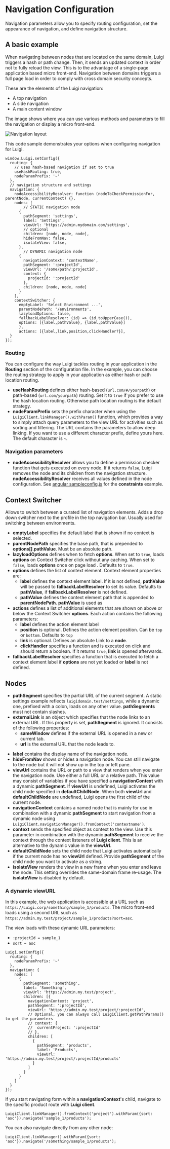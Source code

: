 # Navigation Configuration

Navigation parameters allow you to specify routing configuration, set the appearance of navigation, and define navigation structure.

## A basic example

When navigating between nodes that are located on the same domain, Luigi triggers a hash or path change. Then, it sends an updated context in order not to fully reload the view. This is to the advantage of a single-page application based micro front-end. Navigation between domains triggers a full page load in order to comply with cross domain security concepts.

These are the elements of the Luigi navigation:

- A top navigation
- A side navigation
- A main content window

The image shows where you can use various methods and parameters to fill the navigation or display a micro front-end.

![Navigation layout](assets/navigation-structure.png)

This code sample demonstrates your options when configuring navigation for Luigi.

```
window.Luigi.setConfig({
  routing: {
    // uses hash-based navigation if set to true
    useHashRouting: true,
    nodeParamPrefix: '~'
  },
  // navigation structure and settings
  navigation: {
    nodeAccessibilityResolver: function (nodeToCheckPermissionFor, parentNode, currentContext) {},
    nodes: [
        // STATIC navigation node
      {
        pathSegment: 'settings',
        label: 'Settings',
        viewUrl: 'https://admin.mydomain.com/settings',
        // optional
        children: [node, node, node],
        hideFromNav: false,
        isolateView: false,
      },
        // DYNAMIC navigation node
      {
        navigationContext: 'contextName',
        pathSegment: ':projectId',
        viewUrl: '/some/path/:projectId',
        context: {
          projectId: ':projectId'
        },
        children: [node, node, node]
      }
    ],
    contextSwitcher: {
      emptyLabel: 'Select Environment ...',
      parentNodePath: '/environments',
      lazyloadOptions: false,
      fallbackLabelResolver: (id) => (id.toUpperCase()),
      options: [{label,pathValue}, {label,pathValue}]
      },
      actions: [{label,link,position,clickHandler?}],
  }
});
```

### Routing

You can configure the way Luigi tackles routing in your application in the **Routing** section of the configuration file. In the example, you can choose the routing strategy to apply in your application as either hash or path location routing.

- **useHashRouting** defines either hash-based (`url.com/#/yourpath`) or path-based (`url.com/yourpath`) routing. Set it to `true` if you prefer to use the hash location routing. Otherwise path location routing is the default strategy.
- **nodeParamPrefix** sets the prefix character when using the `LuigiClient.linkManager().withParam()` function, which provides a way to simply attach query parameters to the view URL for activities such as sorting and filtering. The URL contains the parameters to allow deep linking. If you want to use a different character prefix, define yours here. The default character is `~`.

### Navigation parameters

- **nodeAccessibilityResolver** allows you to define a permission checker function that gets executed on every node. If it returns `false`, Luigi removes the node and its children from the navigation structure.
  **nodeAccessibilityResolver** receives all values defined in the node configuration. See [angular sampleconfig.js](../core/examples/luigi-sample-angular/src/assets/extendedConfiguration.js) for the **constraints** example.

## Context Switcher

Allows to switch between a curated list of navigation elements. Adds a drop down switcher next to the profile in the top navigation bar. Usually used for switching between environments. 

- **emptyLabel** specifies the default label that is shown if no context is selected.
- **parentNodePath** specifies the base path, that is prepended to **options[].pathValue**. Must be an absolute path.
- **lazyloadOptions** defines when to fetch **options**. When set to `true`, loads **options** on Context Switcher click without any caching. When set to `false`, loads **options** once on page load . Defaults to `true`. 
- **options** defines the list of context element. Context element properties are:
  - **label** defines the context element label. If it is not defined, **pathValue** will be passed to **fallbackLabelResolver** to set its value. Defaults to **pathValue**, if **fallbackLabelResolver** is not defined.
  - **pathValue** defines the context element path that is appended to **parentNodePath**. **pathValue** is used as 
- **actions** defines a list of additional elements that are shown on above or below the Context Switcher **options**. Each action contains the following parameters:
  - **label** defines the action element label
  - **position** is optional. Defines the action element position. Can be `top` or `bottom`. Defaults to `top`
  - **link** is optional. Defines an absolute Link to a **node**.
  - **clickHandler** specifies a function and is executed on click and should return a boolean. If it returns `true`, **link** is opened afterwards.
- **fallbackLabelResolver** specifies a function that is executed to fetch a context element label if **options** are not yet loaded or **label** is not defined.

## Nodes

- **pathSegment** specifies the partial URL of the current segment. A static settings example reflects `luigidomain.test/settings`, while a dynamic one, prefixed with a colon, loads on any other value. **pathSegments** must not contain slashes.
- **externalLink** is an object which specifies that the node links to an external URL. If this property is set, **pathSegment** is ignored. It consists of the following properties:
  - **sameWindow** defines if the external URL is opened in a new or current tab.
  - **url** is the external URL that the node leads to.

* **label** contains the display name of the navigation node.
* **hideFromNav** shows or hides a navigation node. You can still navigate to the node but it will not show up in the top or left pane.
* **viewUrl** contains the URL or path to a view that renders when you enter the navigation node. Use either a full URL or a relative path. This value may consist of variables if you have specified a **navigationContext** with a dynamic **pathSegment**. If **viewUrl** is undefined, Luigi activates the child node specified in **defaultChildNode**. When both **viewUrl** and **defaultChildNode** are undefined, Luigi opens the first child of the current node.
* **navigationContext** contains a named node that is mainly for use in combination with a dynamic **pathSegment** to start navigation from a dynamic node using `LuigiClient.navigationManager().fromContext('contextname')`.
* **context** sends the specified object as context to the view. Use this parameter in combination with the dynamic **pathSegment** to receive the context through the context listeners of **Luigi client**. This is an alternative to the dynamic value in the **viewUrl**.
* **defaultChildNode** sets the child node that Luigi activates automatically if the current node has no **viewUrl** defined. Provide **pathSegment** of the child node you want to activate as a string.
* **isolateView** renders the view in a new frame when you enter and leave the node. This setting overrides the same-domain frame re-usage. The **isolateView** is disabled by default.

### A dynamic viewURL

In this example, the web application is accessible at a URL such as `https://Luigi.corp/something/sample_1/products`. The micro front-end loads using a second URL such as `https://admin.my.test/project/sample_1/products?sort=asc`.

The view loads with these dynamic URL parameters:

- `:projectId = sample_1`
- `sort = asc`

```
Luigi.setConfig({
  routing: {
    nodeParamPrefix: '~'
  },
  navigation: {
    nodes: [
      {
        pathSegment: 'something',
        label: 'Something',
        viewUrl: 'https://admin.my.test/project',
        children: [{
          navigationContext: 'project',
          pathSegment: ':projectId',
          viewUrl: 'https://admin.my.test/project/:projectId',
          // Optional, you can always call LuigiClient.getPathParams() to get the parameters
          // context: {
          //  currentProject: ':projectId'
          // },
          children: [
            {
              pathSegment: 'products',
              label: 'Products',
              viewUrl: 'https://admin.my.test/project/:projectId/products'
            }
          ]
        }
      }
    ]
  }
});
```

If you start navigating form within a **navigationContext**'s child, navigate to the specific product route with **Luigi client**.

```
LuigiClient.linkManager().fromContext('project').withParam({sort: 'asc'}).navigate('sample_1/products');
```

You can also navigate directly from any other node:

```
LuigiClient.linkManager().withParam({sort: 'asc'}).navigate('/something/sample_1/products');
```
